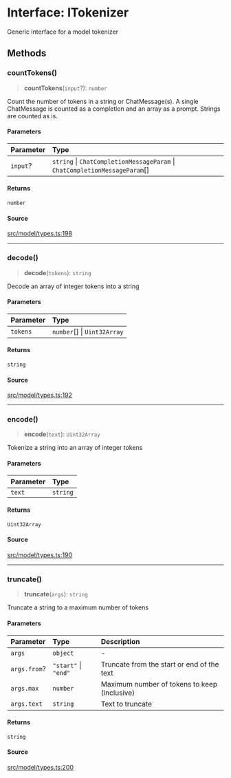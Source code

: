 # Interface: ITokenizer

Generic interface for a model tokenizer

## Methods

### countTokens()

> **countTokens**(`input`?): `number`

Count the number of tokens in a string or ChatMessage(s).
A single ChatMessage is counted as a completion and an array as a prompt.
Strings are counted as is.

#### Parameters

| Parameter | Type |
| :------ | :------ |
| `input`? | `string` \| `ChatCompletionMessageParam` \| `ChatCompletionMessageParam`[] |

#### Returns

`number`

#### Source

[src/model/types.ts:198](https://github.com/dexaai/llm-tools/blob/5a38bb8/src/model/types.ts#L198)

***

### decode()

> **decode**(`tokens`): `string`

Decode an array of integer tokens into a string

#### Parameters

| Parameter | Type |
| :------ | :------ |
| `tokens` | `number`[] \| `Uint32Array` |

#### Returns

`string`

#### Source

[src/model/types.ts:192](https://github.com/dexaai/llm-tools/blob/5a38bb8/src/model/types.ts#L192)

***

### encode()

> **encode**(`text`): `Uint32Array`

Tokenize a string into an array of integer tokens

#### Parameters

| Parameter | Type |
| :------ | :------ |
| `text` | `string` |

#### Returns

`Uint32Array`

#### Source

[src/model/types.ts:190](https://github.com/dexaai/llm-tools/blob/5a38bb8/src/model/types.ts#L190)

***

### truncate()

> **truncate**(`args`): `string`

Truncate a string to a maximum number of tokens

#### Parameters

| Parameter | Type | Description |
| :------ | :------ | :------ |
| `args` | `object` | - |
| `args.from`? | `"start"` \| `"end"` | Truncate from the start or end of the text |
| `args.max` | `number` | Maximum number of tokens to keep (inclusive) |
| `args.text` | `string` | Text to truncate |

#### Returns

`string`

#### Source

[src/model/types.ts:200](https://github.com/dexaai/llm-tools/blob/5a38bb8/src/model/types.ts#L200)
